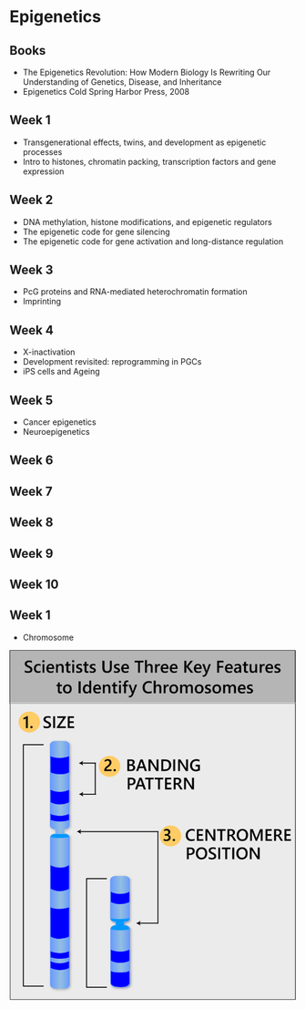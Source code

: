 # Epigenetics

## Books
* The Epigenetics Revolution: How Modern Biology Is Rewriting Our Understanding of Genetics, Disease, and Inheritance
* Epigenetics Cold Spring Harbor Press, 2008

## Week 1
* Transgenerational effects, twins, and development as epigenetic processes
* Intro to histones, chromatin packing, transcription factors and gene expression

## Week 2
* DNA methylation, histone modifications, and epigenetic regulators
* The epigenetic code for gene silencing
* The epigenetic code for gene activation and long-distance regulation

## Week 3
* PcG proteins and RNA-mediated heterochromatin formation
* Imprinting

## Week 4
* X-inactivation
* Development revisited: reprogramming in PGCs
* iPS cells and Ageing

## Week 5
* Cancer epigenetics
* Neuroepigenetics

## Week 6



## Week 7

## Week 8

## Week 9

## Week 10




## Week 1
* Chromosome

![alt text](chromosomes.png)






